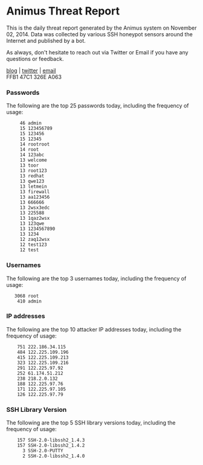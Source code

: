 # Animus Threat Report

This is the daily threat report generated by the Animus system on November 02, 2014. Data was collected by various SSH honeypot sensors around the Internet and published by a bot.  

As always, don't hesitate to reach out via Twitter or Email if you have any questions or feedback.  

[blog](http://morris.guru) | [twitter](https://twitter.com/andrew___morris) | [email](mailto:andrew@morris.guru)  
FFB1 47C1 326E A063  
### Passwords
The following are the top 25 passwords today, including the frequency of usage:
```
     46 admin
     15 123456789
     15 123456
     15 12345
     14 rootroot
     14 root
     14 123abc
     13 welcome
     13 toor
     13 root123
     13 redhat
     13 qwe123
     13 letmein
     13 firewall
     13 aa123456
     13 666666
     13 2wsx3edc
     13 225588
     13 1qaz2wsx
     13 123qwe
     13 1234567890
     13 1234
     12 zaq12wsx
     12 test123
     12 test
```

### Usernames
The following are the top 3 usernames today, including the frequency of usage:
```
   3068 root
    410 admin
```

### IP addresses
The following are the top 10 attacker IP addresses today, including the frequency of usage:
```
    751 222.186.34.115
    484 122.225.109.196
    415 122.225.109.213
    323 122.225.109.216
    291 122.225.97.92
    252 61.174.51.212
    238 218.2.0.132
    188 122.225.97.76
    171 122.225.97.105
    126 122.225.97.79
```

### SSH Library Version
The following are the top 5 SSH library versions today, including the frequency of usage:
```
    157 SSH-2.0-libssh2_1.4.3
    157 SSH-2.0-libssh2_1.4.2
      3 SSH-2.0-PUTTY
      2 SSH-2.0-libssh2_1.4.0
```
